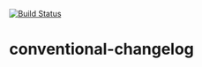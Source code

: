 [![Build Status](https://travis-ci.org/jaroslawherod/conventional-changelog.svg?branch=develop)](https://travis-ci.org/jaroslawherod/conventional-changelog)
# conventional-changelog

